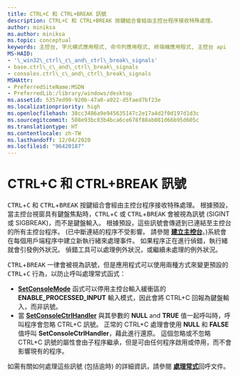 ```yaml
---
title: CTRL+C 和 CTRL+BREAK 訊號
description: CTRL+C 和 CTRL+BREAK 按鍵組合會經由主控台程序接收特殊處理。
author: miniksa
ms.author: miniksa
ms.topic: conceptual
keywords: 主控台, 字元模式應用程式, 命令列應用程式, 終端機應用程式, 主控台 api
MS-HAID:
- '\_win32\_ctrl\_c\_and\_ctrl\_break\_signals'
- base.ctrl\_c\_and\_ctrl\_break\_signals
- consoles.ctrl\_c\_and\_ctrl\_break\_signals
MSHAttr:
- PreferredSiteName:MSDN
- PreferredLib:/library/windows/desktop
ms.assetid: 5357ed99-920b-47a0-a922-d5faed7bf23e
ms.localizationpriority: high
ms.openlocfilehash: 38cc3486a9e945635147c2e17a4d2f0d197d1d3c
ms.sourcegitcommit: 508e93bc83b4bca6ce678f88ab081d66b95d605c
ms.translationtype: HT
ms.contentlocale: zh-TW
ms.lasthandoff: 12/04/2020
ms.locfileid: "96420187"
---
```

# <a name="ctrlc-and-ctrlbreak-signals"></a>CTRL+C 和 CTRL+BREAK 訊號

<kbd>CTRL</kbd>+<kbd>C</kbd> 和 <kbd>CTRL</kbd>+<kbd>BREAK</kbd> 按鍵組合會經由主控台程序接收特殊處理。 根據預設，當主控台視窗具有鍵盤焦點時，<kbd>CTRL</kbd>+<kbd>C</kbd> 或 <kbd>CTRL</kbd>+<kbd>BREAK</kbd> 會被視為訊號 (SIGINT 或 SIGBREAK)，而不是鍵盤輸入。 根據預設，這些訊號會傳遞到已連結至主控台的所有主控台程序。 (已中斷連結的程序不受影響。 請參閱 [**建立主控台**](creation-of-a-console.md)。)系統會在每個用戶端程序中建立新執行緒來處理事件。 如果程序正在進行偵錯，執行緒就會引發例外狀況。 偵錯工具可以處理例外狀況，或繼續未處理的例外狀況。

<kbd>CTRL</kbd>+<kbd>BREAK</kbd> 一律會被視為訊號，但是應用程式可以使用兩種方式來變更預設的 <kbd>CTRL</kbd>+<kbd>C</kbd> 行為，以防止呼叫處理常式函式：

- [**SetConsoleMode**](setconsolemode.md) 函式可以停用主控台輸入緩衝區的 **ENABLE\_PROCESSED\_INPUT** 輸入模式，因此會將 CTRL+C 回報為鍵盤輸入，而非訊號。
- 當 [**SetConsoleCtrlHandler**](setconsolectrlhandler.md) 與其參數的 **NULL** and **TRUE** 值一起呼叫時，呼叫程序會忽略 CTRL+C 訊號。 正常的 CTRL+C 處理會使用 **NULL** 和 **FALSE** 值呼叫 **SetConsoleCtrlHandler**，藉此進行還原。 這個忽略或不忽略 CTRL+C 訊號的屬性會由子程序繼承，但是可由任何程序啟用或停用，而不會影響現有的程序。

如需有關如何處理這些訊號 (包括逾時) 的詳細資訊，請參閱 [**處理常式**](handlerroutine.md)回呼文件。
